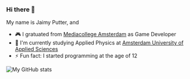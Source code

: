 ### Hi there 👋
My name is Jaimy Putter, and
- 🎮 I gratuated from [Mediacollege Amsterdam](https://www.ma-web.nl/opleidingen/opleidingsoverzicht/softwaredeveloper/) as Game Developer
- 🔬 I'm currently studying Applied Physics at [Amsterdam University of Applied Sciences ](https://www.hva.nl/opleidingen/technische-natuurkunde?gclid=Cj0KCQjwyLGjBhDKARIsAFRNgW8J6TSsLU0mG2vc42vCjFNsoCOHChlRrnTe1n4uLo-vQi24qGCHGSgaAt7mEALw_wcB)
- ⚡ Fun fact: I started programming at the age of 12

![My GitHub stats](https://github-readme-stats.vercel.app/api?username=Spraxs&show_icons=true&theme=radical)

<!--
**Spraxs/spraxs** is a ✨ _special_ ✨ repository because its `README.md` (this file) appears on your GitHub profile.

Here are some ideas to get you started:

- 🔭 I’m currently working on ...
- 🌱 I’m currently learning ...
- 👯 I’m looking to collaborate on ...
- 🤔 I’m looking for help with ...
- 💬 Ask me about ...
- 📫 How to reach me: ...
- 😄 Pronouns: ...
- ⚡ Fun fact: ...
-->
